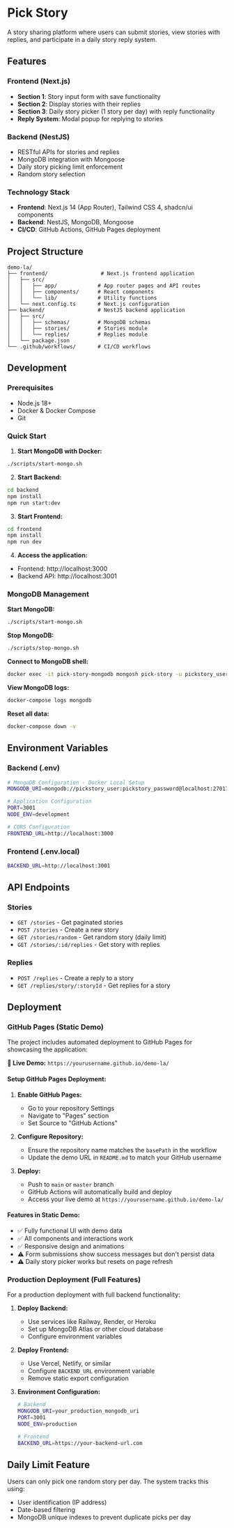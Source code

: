 # Pick Story

A story sharing platform where users can submit stories, view stories with replies, and participate in a daily story reply system.

## Features

### Frontend (Next.js)
- **Section 1**: Story input form with save functionality
- **Section 2**: Display stories with their replies
- **Section 3**: Daily story picker (1 story per day) with reply functionality
- **Reply System**: Modal popup for replying to stories

### Backend (NestJS)
- RESTful APIs for stories and replies
- MongoDB integration with Mongoose
- Daily story picking limit enforcement
- Random story selection

### Technology Stack
- **Frontend**: Next.js 14 (App Router), Tailwind CSS 4, shadcn/ui components
- **Backend**: NestJS, MongoDB, Mongoose
- **CI/CD**: GitHub Actions, GitHub Pages deployment

## Project Structure

```
demo-la/
├── frontend/                 # Next.js frontend application
│   ├── src/
│   │   ├── app/             # App router pages and API routes
│   │   ├── components/      # React components
│   │   └── lib/             # Utility functions
│   └── next.config.ts       # Next.js configuration
├── backend/                 # NestJS backend application
│   ├── src/
│   │   ├── schemas/         # MongoDB schemas
│   │   ├── stories/         # Stories module
│   │   └── replies/         # Replies module
│   └── package.json
└── .github/workflows/       # CI/CD workflows
```

## Development

### Prerequisites
- Node.js 18+
- Docker & Docker Compose
- Git

### Quick Start

1. **Start MongoDB with Docker:**
```bash
./scripts/start-mongo.sh
```

2. **Start Backend:**
```bash
cd backend
npm install
npm run start:dev
```

3. **Start Frontend:**
```bash
cd frontend
npm install
npm run dev
```

4. **Access the application:**
- Frontend: http://localhost:3000
- Backend API: http://localhost:3001

### MongoDB Management

**Start MongoDB:**
```bash
./scripts/start-mongo.sh
```

**Stop MongoDB:**
```bash
./scripts/stop-mongo.sh
```

**Connect to MongoDB shell:**
```bash
docker exec -it pick-story-mongodb mongosh pick-story -u pickstory_user -p pickstory_password
```

**View MongoDB logs:**
```bash
docker-compose logs mongodb
```

**Reset all data:**
```bash
docker-compose down -v
```

## Environment Variables

### Backend (.env)
```bash
# MongoDB Configuration - Docker Local Setup
MONGODB_URI=mongodb://pickstory_user:pickstory_password@localhost:27017/pick-story?authSource=pick-story

# Application Configuration
PORT=3001
NODE_ENV=development

# CORS Configuration
FRONTEND_URL=http://localhost:3000
```

### Frontend (.env.local)
```bash
BACKEND_URL=http://localhost:3001
```

## API Endpoints

### Stories
- `GET /stories` - Get paginated stories
- `POST /stories` - Create a new story
- `GET /stories/random` - Get random story (daily limit)
- `GET /stories/:id/replies` - Get story with replies

### Replies
- `POST /replies` - Create a reply to a story
- `GET /replies/story/:storyId` - Get replies for a story

## Deployment

### GitHub Pages (Static Demo)

The project includes automated deployment to GitHub Pages for showcasing the application:

**🚀 Live Demo:** `https://yourusername.github.io/demo-la/`

#### Setup GitHub Pages Deployment:

1. **Enable GitHub Pages:**
   - Go to your repository Settings
   - Navigate to "Pages" section
   - Set Source to "GitHub Actions"

2. **Configure Repository:**
   - Ensure the repository name matches the `basePath` in the workflow
   - Update the demo URL in `README.md` to match your GitHub username

3. **Deploy:**
   - Push to `main` or `master` branch
   - GitHub Actions will automatically build and deploy
   - Access your live demo at `https://yourusername.github.io/demo-la/`

#### Features in Static Demo:
- ✅ Fully functional UI with demo data
- ✅ All components and interactions work
- ✅ Responsive design and animations
- ⚠️ Form submissions show success messages but don't persist data
- ⚠️ Daily story picker works but resets on page refresh

### Production Deployment (Full Features)

For a production deployment with full backend functionality:

1. **Deploy Backend:**
   - Use services like Railway, Render, or Heroku
   - Set up MongoDB Atlas or other cloud database
   - Configure environment variables

2. **Deploy Frontend:**
   - Use Vercel, Netlify, or similar
   - Configure `BACKEND_URL` environment variable
   - Remove static export configuration

3. **Environment Configuration:**
   ```bash
   # Backend
   MONGODB_URI=your_production_mongodb_uri
   PORT=3001
   NODE_ENV=production
   
   # Frontend  
   BACKEND_URL=https://your-backend-url.com
   ```

## Daily Limit Feature

Users can only pick one random story per day. The system tracks this using:
- User identification (IP address)
- Date-based filtering
- MongoDB unique indexes to prevent duplicate picks per day
